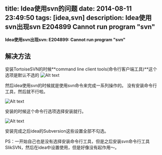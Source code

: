 title: Idea使用svn的问题
date: 2014-08-11 23:49:50
tags: [idea,svn]
description: Idea使用svn出现svn E204899 Cannot run program "svn"
---

**Idea使用svn出现svn: E204899: Cannot run program "svn"**

## 解决方法 ##
安装TortoiseSVN的时候**command line client tools(命令行客户端工具)**这个选项是默认不选的
![Alt text](http://format-blog-image.qiniudn.com/idea_svn.png)

然后idea使用svn的时候就是使用svn命令来完成一系列操作的。 没有安装命令行工具，然后就不行啦。

![Alt text](http://format-blog-image.qiniudn.com/idea_svn2.png)

安装的时候这个命令行选项选择安装就行。

![Alt text](http://format-blog-image.qiniudn.com/idea_svn3.png)

安装完成之后idea的Subversion这些设置全部不勾选。

PS：一开始自己也是没有选择安装命令行工具，但是之后安装svn命令行工具SlikSVN，然后在idea中设置使用，但是好像没有起作用～。 


